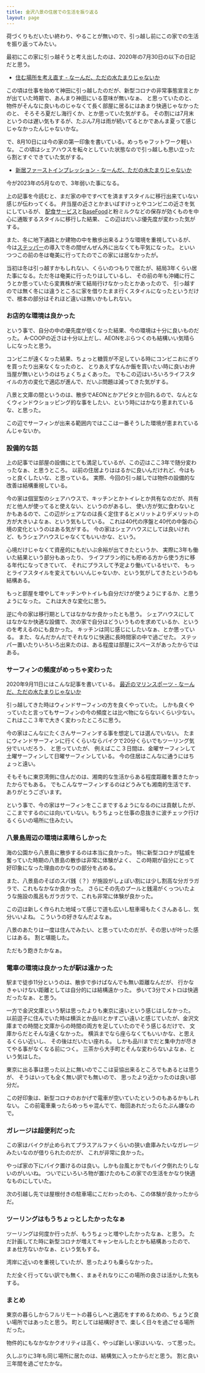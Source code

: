 ```yaml
---
title: 金沢八景の住居での生活を振り返る
layout: page
---
```

荷づくりもだいたい終わり、やることが無いので、引っ越し前にこの家での生活を振り返ってみたい。

最初にこの家に引っ越そうと考え出したのは、2020年の7月30日の以下の日記だと思う。

- [住む場所を考え直す - なーんだ、ただの水たまりじゃないか](https://karino2.github.io/2020/07/30/newhome.html)

この頃は仕事を始めて神田に引っ越したのだが、新型コロナの非常事態宣言とかが出ていた時期で、あんまり神田にいる意味が無いなぁ、
と思っていたのと、物件がそんなに良いものじゃなくて長く部屋に居るにはあまり快適じゃなかったのと、
そろそろ夏だし海行くか、とか思っていた気がする。
その割には7月末というのは遅い気もするが、たぶん7月は雨が続いてるとかであんま夏って感じじゃなかったんじゃないかな。

で、8月10日には今の家の第一印象を書いている。めっちゃフットワーク軽いな。
この頃はシェアハウスを転々としていた状態なので引っ越しも思い立ったら割とすぐできていた気がする。

- [新居ファーストインプレッション - なーんだ、ただの水たまりじゃないか](https://karino2.github.io/2020/08/10/newhome_after.html)

今が2023年の5月なので、3年弱いた事になる。

上の記事を今読むと、まだ家の中ですべてを済ますスタイルに移行出来ていない感じが伝わってくる。
弁当屋の近さとかまいばすけっとやコンビニの近さを気にしているが、
[配食サービス](https://karino2.github.io/RandomThoughts/配食サービス)と[BaseFood](https://karino2.github.io/RandomThoughts/BaseFood)と粉ミルクなどの保存が効くものを中心に通販するスタイルに移行した結果、
この辺はだいぶ優先度が変わった気がする。

また、冬に地下通路とか建物の中を散歩出来るような環境を重視しているが、
今は[ステッパー](https://karino2.github.io/RandomThoughts/ステッパー)の導入で冬の間ぜんぜん外に出なくても平気になった。
といいつつこの前の冬は奄美に行ってたのでこの家には居なかったが。

当初は冬は引っ越すかもしれない、くらいのつもりで居たが、結局3年くらい居た事になる。ただ冬は奄美に行ったりはしているし、
その前の年も沖縄に行こうとか思っていたら変異株が来て結局行けなかったとかあったので、
引っ越すのでは無く冬には違うところに家を借りたまま行くスタイルになったというだけで、根本の部分はそれほど違いは無いかもしれない。

### お店的な環境は良かった

という事で、自分の中の優先度が低くなった結果、今の環境は十分に良いものだった。
A-COOPの近さは十分以上だし、AEONをぶらつくのも結構いい気晴らしになったと思う。

コンビニが遠くなった結果、ちょっと糖質が不足している時にコンビニおにぎりを買ったり出来なくなったのと、
とりあえずなんか飯を買いたい時に良いお弁当屋が無いというのはちょくちょくあった。
でもこの辺はいろいろライフスタイルの方の変化で適応が進んで、だいぶ問題は減ってきた気がする。

八景と文庫の間というのは、散歩でAEONとかアピタとか回れるので、なんとなくウィンドウショッピング的な事をしたい、という時にはかなり恵まれているな、と思った。

この辺でサーフィンが出来る範囲内ではここは一番そうした環境が恵まれているんじゃないか。

### 設備的な話

上の記事では部屋の設備にとても満足しているが、この辺はここ3年で随分変わったなぁ、と思うところ。
以前の住居よりははるかに良いんだけれど、今はもっと良くしたいな、と思っている。
実際、今回の引っ越しでは物件の設備的な改善は結構重視している。

今の家は個室型のシェアハウスで、キッチンとかトイレとか共有なのだが、共有だと他人が使ってると使えない、というのがあるし、
使い方が気に食わないとかもあるので、この辺がシェアなのは長く定住するとメリットよりデメリットの方が大きいよなぁ、という気もしている。
これは40代の序盤と40代の中盤の心境の変化というのはある気がする。
今の家はシェアハウスにしては良いけれど、もうシェアハウスじゃなくてもいいかな、という。

心境だけじゃなくて資産的にもだいぶ余裕が出てきたというか、
実際に3年も働いた結果という部分もあったり、
ライフプラン的にも貯める方から使う方に移る年代になってきていて、
それにプラスして予定より働いているせいで、
もっとライフスタイルを変えてもいいんじゃないか、という気がしてきたというのも結構ある。

もっと部屋を増やしてキッチンやトイレも自分だけが使うようにするか、と思うようになった。
これは大きな変化に思う。

逆に今の家は移行期としてはなかなか良かったとも思う。
シェアハウスにしてはなかなか快適な設備で、次の家で自分はどういうものを求めているか、というのを考えるのにも良かった。
キッチンは同じ感じにしたいなぁ、とか思っている。
また、なんだかんだでそれなりに快適に長時間家の中で過ごせた。
ステッパー置いたりいろいろ出来たのは、ある程度は部屋にスペースがあったからではある。

### サーフィンの頻度がめっちゃ変わった

2020年9月11日にはこんな記事を書いている。 [最近のマリンスポーツ - なーんだ、ただの水たまりじゃないか](https://karino2.github.io/2020/09/11/marine_sports.html)

引っ越してきた時はウィンドサーフィンの方を良くやっていた。
しかも良くやっていたと言ってもサーフィンの今の頻度とは比べ物にならないくらい少ない。
これはここ３年で大きく変わったところに思う。

今の家はこんなにたくさんサーフィンする事を想定しては選んでいない。
たまにウィンドサーフィンに行くくらいならバイクで20分くらいでもツーリング気分でいいだろう、
と思っていたが、
例えばここ３日間は、金曜サーフィンして土曜サーフィンして日曜サーフィンしている。
今の住居はこんなに通うにはちょっと遠い。

そもそもに東京湾側に住んだのは、湘南的な生活からある程度距離を置きたかったからでもある。
でもこんなサーフィンするのはどうみても湘南的生活です、ありがとうございます。

という事で、今の家はサーフィンをここまでするようになるのには貢献したが、
ここまでするのには向いていない。もうちょっと仕事の息抜きに波チェック行けるくらいの場所に住みたい。

### 八景島周辺の環境は素晴らしかった

海の公園から八景島に散歩するのは本当に良かった。
特に新型コロナが猛威を奮っていた時期の八景島の散歩は非常に体験がよく、
この時期が自分にとって好印象になった理由のかなりの部分を占める。

また、八景島のそばのスパ銭（？）が施設がしょぼい割には少し割高な分ガラガラで、これもなかなか良かった。
さらにその先のプールと銭湯がくっついたような施設の風呂もガラガラで、これも非常に体験が良かった。

この辺は新しく作られた地域って感じで道も広いし駐車場もたくさんあるし、気分いいよね。
こういうの好きなんだよなぁ。

八景のあたりは一度は住んでみたい、と思っていたのだが、その思いが叶った感じはある。
割と堪能した。

ただもう飽きたかなぁ。

### 電車の環境は良かったが駅は遠かった

駅まで徒歩11分というのは、散歩で歩けばなんでも無い距離なんだが、
行かなきゃいけない距離としては自分的には結構遠かった。
歩いて3分でメトロは快適だったなぁ、と思う。

一方で金沢文庫という駅は思ったよりも東京に遠いという感じはしなかった。
以前逗子に住んでいた時は横浜とか品川とかすごい遠いと感じていたが、金沢文庫までの時間と文庫からの時間の両方を足していたのでそう感じるだけで、
文庫からだとそんな遠くなかった。
横浜までなら座らなくてもいいかな、と思えるくらい近いし、
その後はだいたい座れる。
しかも品川までだと集中力が尽きてやる事がなくなる前につく。
三茶から大手町とそんな変わらないよなぁ、という気はした。

東京に出る事は思った以上に無いのでここは妥協出来るところでもあるとは思うが、
そうはいっても全く無い訳でも無いので、
思ったより近かったのは良い部分だ。

この好印象は、新型コロナのおかげで電車が空いていたというのもあるかもしれない。
この前電車乗ったらめっちゃ混んでて、毎回あれだったらたぶん嫌なので。

### ガレージは超便利だった

この家はバイクが止められてプラスアルファくらいの狭い倉庫みたいなガレージみたいなのが借りられたのだが、
これが非常に良かった。

やっぱ家の下にバイク置けるのは良い。しかも台風とかでもバイク倒れたりしないのがいいね。
ついでにいろいろ物が置けたのもこの家での生活をかなり快適なものにしていた。

次の引越し先では屋根付きの駐車場にこだわったのも、この体験が良かったからだ。

### ツーリングはもうちょっとしたかったなぁ

ツーリングは何度か行ったが、もうちょっと増やしたかったなぁ、と思う。
ただ計画してた時に新型コロナが増えてキャンセルしたとかも結構あったので、
まぁ仕方ないかなぁ、という気もする。

湾岸に近いのを重視していたが、思ったよりも乗らなかった。

ただ全く行ってない訳でも無く、まぁそれなりにこの場所の良さは活かした気もする。

### まとめ

東京の暮らしからフルリモートの暮らしへと適応をすすめるための、ちょうど良い場所ではあったと思う。
町としては結構好きで、楽しく日々を過ごせる場所だった。

物件的にもなかなかクオリティは高く、やっぱ新しい家はいいな、って思った。

久しぶりに3年も同じ場所に居たのは、結構気に入ったからだと思う。
割と良い三年間を過ごせたかな。